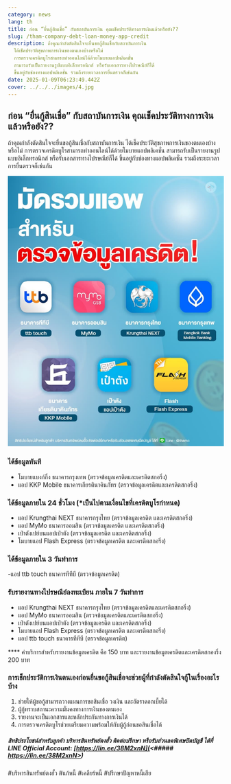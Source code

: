 ```yaml
---
category: news
lang: th
title: ก่อน “ยื่นกู้สินเชื่อ” กับสถาบันการเงิน คุณเช็คประวัติทางการเงินแล้วหรือยัง??
slug: /tham-company-debt-loan-money-app-credit
description: ถ้าคุณกำลังตัดสินใจจะยื่นขอกู้สินเชื่อกับสถาบันการเงิน
  ได้เช็คประวัติสุขภาพการเงินของตนเองบ้างหรือไม่
  การตรวจเครดิตบูโรสามารถทำออนไลน์ได้ด้วยโมบายแอปพลิเคชั่น
  สามารถรับเป็นรายงานรูปแบบอิเล็กทรอนิกส์ หรือรับเอกสารทางไปรษณีย์ก็ได้
  ขึ้นอยู่กับช่องทางแอปพลิเคชั่น รวมถึงระยะเวลาการยื่นตรวจก็เช่นกัน
date: 2025-01-09T06:23:49.442Z
cover: ../../../images/4.jpg
---
```

## ก่อน “ยื่นกู้สินเชื่อ” กับสถาบันการเงิน คุณเช็คประวัติทางการเงินแล้วหรือยัง??

ถ้าคุณกำลังตัดสินใจจะยื่นขอกู้สินเชื่อกับสถาบันการเงิน ได้เช็คประวัติสุขภาพการเงินของตนเองบ้างหรือไม่ การตรวจเครดิตบูโรสามารถทำออนไลน์ได้ด้วยโมบายแอปพลิเคชั่น สามารถรับเป็นรายงานรูปแบบอิเล็กทรอนิกส์ หรือรับเอกสารทางไปรษณีย์ก็ได้ ขึ้นอยู่กับช่องทางแอปพลิเคชั่น รวมถึงระยะเวลาการยื่นตรวจก็เช่นกัน

![](../../../images/468400357_558303310285020_2876225969756693167_n.jpg "App  เช็กประวัติการเงินตนเองก่อนยื่นขอกู้สินเชื่อ")

### ได้ข้อมูลทันที

* โมบายแบงก์กิ้ง ธนาคารกรุงเทพ (ตรวจข้อมูลเครดิตและเครดิตสกอริ่ง)
* แอป KKP Mobile ธนาคารเกียรตินาคินภัทร (ตรวจข้อมูลเครดิตและเครดิตสกอริ่ง)

### ได้ข้อมูลภายใน 24 ชั่วโมง (*เป็นไปตามเงื่อนไขที่เครดิตบูโรกำหนด)

* แอป Krungthai NEXT ธนาคารกรุงไทย (ตรวจข้อมูลเครดิต และเครดิตสกอริ่ง)
* แอป MyMo ธนาคารออมสิน (ตรวจข้อมูลเครดิต และเครดิตสกอริ่ง)
* เป๋าตังเปย์บนแอปเป๋าตัง (ตรวจข้อมูลเครดิต และเครดิตสกอริ่ง)
* โมบายแอป Flash Express (ตรวจข้อมูลเครดิต และเครดิตสกอริ่ง)

### ได้ข้อมูลภายใน 3 วันทำการ

\-แอป ttb touch ธนาคารทีทีบี (ตรวจข้อมูลเครดิต)

### รับรายงานทางไปรษณีย์ลงทะเบียน ภายใน 7 วันทำการ

* แอป Krungthai NEXT ธนาคารกรุงไทย (ตรวจข้อมูลเครดิตและเครดิตสกอริ่ง)
* แอป MyMo ธนาคารออมสิน (ตรวจข้อมูลเครดิตและเครดิตสกอริ่ง)
* เป๋าตังเปย์บนแอปเป๋าตัง (ตรวจข้อมูลเครดิต และเครดิตสกอริ่ง)
* โมบายแอป Flash Express (ตรวจข้อมูลเครดิต และเครดิตสกอริ่ง)
* แอป ttb touch ธนาคารทีทีบี (ตรวจข้อมูลเครดิต)

\*\*\*\* ค่าบริการสำหรับรายงานข้อมูลเครดิต คือ 150 บาท และรายงานข้อมูลเครดิตและเครดิตสกองริ่ง 200 บาท

### การเช็กประวัติการเงินตนเองก่อนยื่นขอกู้สินเชื่อจะช่วยผู้ที่กำลังตัดสินใจกู้ในเรื่องอะไรบ้าง

1. ช่วยให้ผู้ขอกู้สามารถวางแผนการขอสินเชื่อ วงเงิน และอัตราดอกเบี้ยได้
2. ผู้กู้ทราบสถานะความมั่นคงทางการเงินของตนเอง
3. รายงานจะเป็นเอกสารและหลักประกันทางการเงินได้
4. การตรวจเครดิตบูโรช่วยเตรียมความพร้อมให้กับผู้กู้ก่อนขอสินเชื่อได้

##### สิทธิประโยชน์สำหรับลูกค้า บริหารสินทรัพย์ตงฮั้ว ติดต่อปรึกษา หรือรับส่วนลดพิเศษปิดบัญชี ได้ที่ LINE Official Account: [https://lin.ee/38M2xnN](<##### https://lin.ee/38M2xnN>)

\#บริหารสินทรัพย์ตงฮั้ว #แก้หนี้ #เคลียร์หนี้ #ปรึกษาปัญหาหนี้เสีย